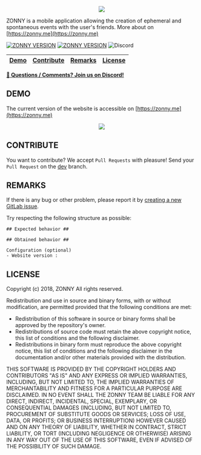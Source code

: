 <p align="center">
	<img src="https://cdn.pbrd.co/images/Hprt7SE.png" />
</p>

ZONNY is a mobile application allowing the creation of ephemeral and spontaneous events with the user's friends. More about on [https://zonny.me](https://zonny.me)

[![ZONNY VERSION](https://img.shields.io/badge/dynamic/json.svg?url=https://raw.githubusercontent.com/baudev/ZONNY_WEBSITE/master/manifest.json&label=stable&query=$.version&colorB=1976d2)]()
[![ZONNY VERSION](https://img.shields.io/badge/dynamic/json.svg?url=https://raw.githubusercontent.com/baudev/ZONNY_WEBSITE/dev/manifest.json&label=unstable&query=$.version&colorB=dc8623)]()
![Discord](https://img.shields.io/discord/440222477562413056.svg)


| [Demo](#demo) | [Contribute](#contribute) | [Remarks](#remarks) | [License](#license) |
| :----------- | :------: | :------: | ------------: |

**[ :speech_balloon: Questions / Comments? Join us on Discord!](https://discord.gg/P3szxKG)**
## DEMO

The current version of the website is accessible on [https://zonny.me](https://zonny.me)
<p align="center">
	<img src="https://cdn.pbrd.co/images/HprtOuS.png" />
</p>

## CONTRIBUTE

You want to contribute? We accept `Pull Requests` with pleasure!
Send your `Pull Request` on the [dev](https://github.com/baudev/ZONNY_WEBSITE/tree/dev) branch.

## REMARKS


If there is any bug or other problem, please report it by [creating a new GitLab issue](https://github.com/baudev/ZONNY_WEBSITE/issues/new).

Try respecting the following structure as possible:

```
## Expected behavior ##

## Obtained behavior ##

Configuration (optional)
- Website version :
```

## LICENSE

Copyright (c) 2018, ZONNY
All rights reserved. 

Redistribution and use in source and binary forms, with or without modification, are permitted provided that the following conditions are met: 
* Redistribution of this software in source or binary forms shall be approved by the repository's owner.
* Redistributions of source code must retain the above copyright notice, this list of conditions and the following disclaimer. 
* Redistributions in binary form must reproduce the above copyright notice, this list of conditions and the following disclaimer in the documentation and/or other materials provided with the distribution.

THIS SOFTWARE IS PROVIDED BY THE COPYRIGHT HOLDERS AND CONTRIBUTORS "AS IS" AND ANY EXPRESS OR IMPLIED WARRANTIES, INCLUDING, BUT NOT LIMITED TO, THE IMPLIED WARRANTIES OF MERCHANTABILITY AND FITNESS FOR A PARTICULAR PURPOSE ARE DISCLAIMED. IN NO EVENT SHALL THE ZONNY TEAM BE LIABLE FOR ANY DIRECT, INDIRECT, INCIDENTAL, SPECIAL, EXEMPLARY, OR CONSEQUENTIAL DAMAGES (INCLUDING, BUT NOT LIMITED TO, PROCUREMENT OF SUBSTITUTE GOODS OR SERVICES; LOSS OF USE, DATA, OR PROFITS; OR BUSINESS INTERRUPTION) HOWEVER CAUSED AND ON ANY THEORY OF LIABILITY, WHETHER IN CONTRACT, STRICT LIABILITY, OR TORT (INCLUDING NEGLIGENCE OR OTHERWISE) ARISING IN ANY WAY OUT OF THE USE OF THIS SOFTWARE, EVEN IF ADVISED OF THE POSSIBILITY OF SUCH DAMAGE. 
